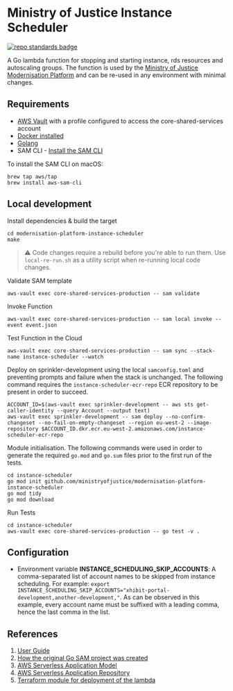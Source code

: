 # Ministry of Justice Instance Scheduler

[![repo standards badge](https://img.shields.io/badge/dynamic/json?color=blue&style=for-the-badge&logo=github&label=MoJ%20Compliant&query=%24.result&url=https%3A%2F%2Foperations-engineering-reports.cloud-platform.service.justice.gov.uk%2Fapi%2Fv1%2Fcompliant_public_repositories%2Fmodernisation-platform-instance-scheduler)](https://operations-engineering-reports.cloud-platform.service.justice.gov.uk/public-github-repositories.html#modernisation-platform-instance-scheduler "Link to report")

A Go lambda function for stopping and starting instance, rds resources and autoscaling groups. The function is used by the [Ministry of Justice Modernisation Platform](https://github.com/ministryofjustice/modernisation-platform) and can be re-used in any environment with minimal changes.

## Requirements

- [AWS Vault](https://github.com/99designs/aws-vault) with a profile configured to access the core-shared-services account
- [Docker installed](https://www.docker.com/community-edition)
- [Golang](https://golang.org)
- SAM CLI - [Install the SAM CLI](https://docs.aws.amazon.com/serverless-application-model/latest/developerguide/serverless-sam-cli-install.html)

To install the SAM CLI on macOS:

```
brew tap aws/tap
brew install aws-sam-cli
```

## Local development

Install dependencies & build the target

    cd modernisation-platform-instance-scheduler
    make

> :warning: Code changes require a rebuild before you're able to run them. Use `local-re-run.sh` as a utility script when re-running local code changes.

Validate SAM template

    aws-vault exec core-shared-services-production -- sam validate

Invoke Function

    aws-vault exec core-shared-services-production -- sam local invoke --event event.json

Test Function in the Cloud

    aws-vault exec core-shared-services-production -- sam sync --stack-name instance-scheduler --watch

Deploy on sprinkler-development using the local `samconfig.toml` and preventing prompts and failure when the stack is unchanged. The following command requires the `instance-scheduler-ecr-repo` ECR repository to be present in order to succeed.

    ACCOUNT_ID=$(aws-vault exec sprinkler-development -- aws sts get-caller-identity --query Account --output text)
    aws-vault exec sprinkler-development -- sam deploy --no-confirm-changeset --no-fail-on-empty-changeset --region eu-west-2 --image-repository $ACCOUNT_ID.dkr.ecr.eu-west-2.amazonaws.com/instance-scheduler-ecr-repo

Module initialisation. The following commands were used in order to generate the required `go.mod` and `go.sum` files prior to the first run of the tests.

    cd instance-scheduler
    go mod init github.com/ministryofjustice/modernisation-platform-instance-scheduler
    go mod tidy
    go mod download

Run Tests

    cd instance-scheduler
    aws-vault exec core-shared-services-production -- go test -v .

## Configuration

- Environment variable **INSTANCE_SCHEDULING_SKIP_ACCOUNTS**: A comma-separated list of account names to be skipped from instance scheduling. For example:
  `export INSTANCE_SCHEDULING_SKIP_ACCOUNTS="xhibit-portal-development,another-development,"`. As can be observed in this example, every account name must be suffixed with a leading comma, hence the last comma in the list.

## References

1. [User Guide](https://user-guide.modernisation-platform.service.justice.gov.uk/concepts/environments/instance-scheduling.html)
2. [How the original Go SAM project was created](sam-init.md)
3. [AWS Serverless Application Model](https://aws.amazon.com/serverless/sam/)
4. [AWS Serverless Application Repository](https://aws.amazon.com/serverless/serverlessrepo/)
5. [Terraform module for deployment of the lambda](https://github.com/ministryofjustice/modernisation-platform-terraform-lambda-function)
